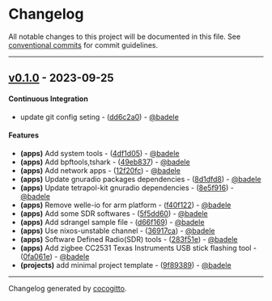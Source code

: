 # Changelog
All notable changes to this project will be documented in this file. See [conventional commits](https://www.conventionalcommits.org/) for commit guidelines.

- - -
## [v0.1.0](https://github.com/badele/nix-apps/compare/1dea0a48be12d5d029b14863802551b1b800beaa..v0.1.0) - 2023-09-25
#### Continuous Integration
- update git config seting - ([dd6c2a0](https://github.com/badele/nix-apps/commit/dd6c2a0c68efc1e562b6a4a9a531a56875dda2b1)) - [@badele](https://github.com/badele)
#### Features
- **(apps)** Add system tools - ([4df1d05](https://github.com/badele/nix-apps/commit/4df1d0500ab3eada2b699e537452a8ee453edd96)) - [@badele](https://github.com/badele)
- **(apps)** Add bpftools,tshark - ([49eb837](https://github.com/badele/nix-apps/commit/49eb8372477692f06fb5e3ca7851e21eb056be2d)) - [@badele](https://github.com/badele)
- **(apps)** Add network apps - ([12f20fc](https://github.com/badele/nix-apps/commit/12f20fc1f2f543f86a0d2a09faffd74063053a7e)) - [@badele](https://github.com/badele)
- **(apps)** Update gnuradio packages dependencies - ([8d1dfd8](https://github.com/badele/nix-apps/commit/8d1dfd8af10435fdd82b9ae4db04fa1a543c0ba2)) - [@badele](https://github.com/badele)
- **(apps)** Update tetrapol-kit gnuradio dependencies - ([8e5f916](https://github.com/badele/nix-apps/commit/8e5f916de2e6fde5cc5ae002497cf918c931951c)) - [@badele](https://github.com/badele)
- **(apps)** Remove welle-io for arm platform - ([f40f122](https://github.com/badele/nix-apps/commit/f40f12267eb49b54041d796895113ff77f9917f4)) - [@badele](https://github.com/badele)
- **(apps)** Add some SDR softwares - ([5f5dd60](https://github.com/badele/nix-apps/commit/5f5dd60fd57d046e1ee7d30e8afee55feeb8c61a)) - [@badele](https://github.com/badele)
- **(apps)** Add sdrangel sample file - ([d66f169](https://github.com/badele/nix-apps/commit/d66f16995c27e81bb0bb2f1b1dbafc2ee9bf3ce3)) - [@badele](https://github.com/badele)
- **(apps)** Use nixos-unstable channel - ([36917ca](https://github.com/badele/nix-apps/commit/36917ca85c3c4c8d8799c4aa2e5a6c63e8ce4756)) - [@badele](https://github.com/badele)
- **(apps)** Software Defined Radio(SDR) tools - ([283f51e](https://github.com/badele/nix-apps/commit/283f51e77530dc145d1c9dd502d37d948258d692)) - [@badele](https://github.com/badele)
- **(apps)** Add zigbee CC2531 Texas Instruments USB stick flashing tool - ([0fa061e](https://github.com/badele/nix-apps/commit/0fa061ef1477900be1d0a7fa4e242ead03a0f1ef)) - [@badele](https://github.com/badele)
- **(projects)** add minimal project template - ([9f89389](https://github.com/badele/nix-apps/commit/9f89389204b7cca6cacbc9820d3a4042a2804fed)) - [@badele](https://github.com/badele)

- - -

Changelog generated by [cocogitto](https://github.com/cocogitto/cocogitto).